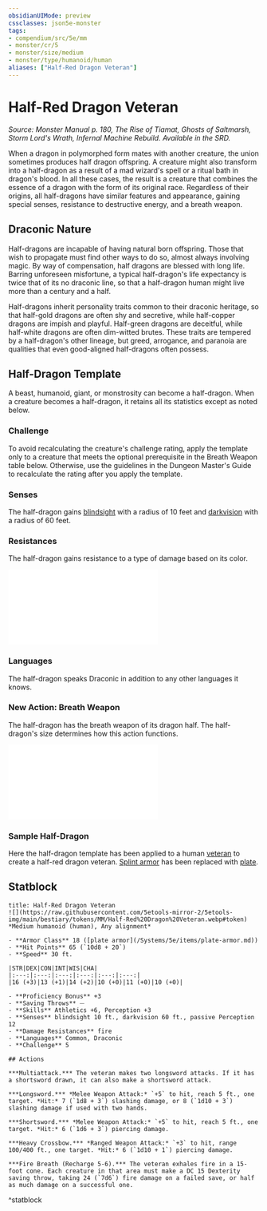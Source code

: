 ```yaml
---
obsidianUIMode: preview
cssclasses: json5e-monster
tags:
- compendium/src/5e/mm
- monster/cr/5
- monster/size/medium
- monster/type/humanoid/human
aliases: ["Half-Red Dragon Veteran"]
---
```

# Half-Red Dragon Veteran
*Source: Monster Manual p. 180, The Rise of Tiamat, Ghosts of Saltmarsh, Storm Lord's Wrath, Infernal Machine Rebuild. Available in the SRD.*  

When a dragon in polymorphed form mates with another creature, the union sometimes produces half dragon offspring. A creature might also transform into a half-dragon as a result of a mad wizard's spell or a ritual bath in dragon's blood. In all these cases, the result is a creature that combines the essence of a dragon with the form of its original race. Regardless of their origins, all half-dragons have similar features and appearance, gaining special senses, resistance to destructive energy, and a breath weapon.

## Draconic Nature

Half-dragons are incapable of having natural born offspring. Those that wish to propagate must find other ways to do so, almost always involving magic. By way of compensation, half dragons are blessed with long life. Barring unforeseen misfortune, a typical half-dragon's life expectancy is twice that of its no draconic line, so that a half-dragon human might live more than a century and a half.

Half-dragons inherit personality traits common to their draconic heritage, so that half-gold dragons are often shy and secretive, while half-copper dragons are impish and playful. Half-green dragons are deceitful, while half-white dragons are often dim-witted brutes. These traits are tempered by a half-dragon's other lineage, but greed, arrogance, and paranoia are qualities that even good-aligned half-dragons often possess.

## Half-Dragon Template

A beast, humanoid, giant, or monstrosity can become a half-dragon. When a creature becomes a half-dragon, it retains all its statistics except as noted below.

### Challenge

To avoid recalculating the creature's challenge rating, apply the template only to a creature that meets the optional prerequisite in the Breath Weapon table below. Otherwise, use the guidelines in the Dungeon Master's Guide to recalculate the rating after you apply the template.

### Senses

The half-dragon gains [blindsight](/Systems/5e/rules/senses.md#blindsight) with a radius of 10 feet and [darkvision](/Systems/5e/rules/senses.md#darkvision) with a radius of 60 feet.

### Resistances

The half-dragon gains resistance to a type of damage based on its color.

![Resistances](/Systems/5e/tables/resistances.md)

### Languages

The half-dragon speaks Draconic in addition to any other languages it knows.

### New Action: Breath Weapon

The half-dragon has the breath weapon of its dragon half. The half-dragon's size determines how this action functions.

![New Action: Breath Weapon](/Systems/5e/tables/new-action-breath-weapon.md)

### Sample Half-Dragon

Here the half-dragon template has been applied to a human [veteran](/Systems/5e/bestiary/humanoid/veteran.md) to create a half-red dragon veteran. [Splint armor](/Systems/5e/items/splint-armor.md) has been replaced with [plate](/Systems/5e/items/plate-armor.md).

## Statblock

```ad-statblock
title: Half-Red Dragon Veteran
![](https://raw.githubusercontent.com/5etools-mirror-2/5etools-img/main/bestiary/tokens/MM/Half-Red%20Dragon%20Veteran.webp#token)
*Medium humanoid (human), Any alignment*

- **Armor Class** 18 ([plate armor](/Systems/5e/items/plate-armor.md))
- **Hit Points** 65 (`10d8 + 20`)
- **Speed** 30 ft.

|STR|DEX|CON|INT|WIS|CHA|
|:---:|:---:|:---:|:---:|:---:|:---:|
|16 (+3)|13 (+1)|14 (+2)|10 (+0)|11 (+0)|10 (+0)|

- **Proficiency Bonus** +3
- **Saving Throws** ⏤
- **Skills** Athletics +6, Perception +3
- **Senses** blindsight 10 ft., darkvision 60 ft., passive Perception 12
- **Damage Resistances** fire
- **Languages** Common, Draconic
- **Challenge** 5

## Actions

***Multiattack.*** The veteran makes two longsword attacks. If it has a shortsword drawn, it can also make a shortsword attack.

***Longsword.*** *Melee Weapon Attack:* `+5` to hit, reach 5 ft., one target. *Hit:* 7 (`1d8 + 3`) slashing damage, or 8 (`1d10 + 3`) slashing damage if used with two hands.

***Shortsword.*** *Melee Weapon Attack:* `+5` to hit, reach 5 ft., one target. *Hit:* 6 (`1d6 + 3`) piercing damage.

***Heavy Crossbow.*** *Ranged Weapon Attack:* `+3` to hit, range 100/400 ft., one target. *Hit:* 6 (`1d10 + 1`) piercing damage.

***Fire Breath (Recharge 5-6).*** The veteran exhales fire in a 15-foot cone. Each creature in that area must make a DC 15 Dexterity saving throw, taking 24 (`7d6`) fire damage on a failed save, or half as much damage on a successful one.
```
^statblock